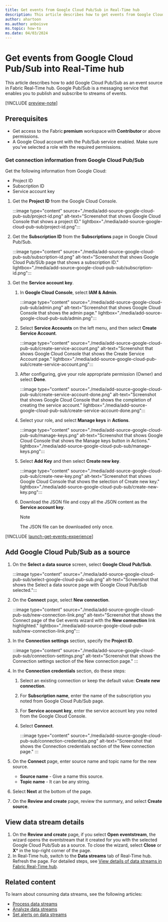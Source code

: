 ```yaml
---
title: Get events from Google Cloud Pub/Sub in Real-Time hub
description: This article describes how to get events from Google Cloud Pub/Sub as an event source in Fabric Real-Time hub. 
author: ahartoon
ms.author: anboisve
ms.topic: how-to
ms.date: 04/03/2024
---
```


# Get events from Google Cloud Pub/Sub into Real-Time hub
This article describes how to add Google Cloud Pub/Sub as an event source in Fabric Real-Time hub. Google Pub/Sub is a messaging service that enables you to publish and subscribe to streams of events. 

[!INCLUDE [preview-note](./includes/preview-note.md)]

## Prerequisites 

- Get access to the Fabric **premium** workspace with **Contributor** or above permissions. 
- A Google Cloud account with the Pub/Sub service enabled. Make sure you’ve selected a role with the required permissions. 

### Get connection information from Google Cloud Pub/Sub
Get the following information from Google Cloud:

- Project ID
- Subscription ID
- Service account key

1. Get the **Project ID** from the Google Cloud Console. 

    :::image type="content" source="./media/add-source-google-cloud-pub-sub/project-id.png" alt-text="Screenshot that shows Google Cloud Console that shows a project ID." lightbox="./media/add-source-google-cloud-pub-sub/project-id.png":::
1. Get the **Subscription ID** from the **Subscriptions** page in Google Cloud Pub/Sub.

    :::image type="content" source="./media/add-source-google-cloud-pub-sub/subscription-id.png" alt-text="Screenshot that shows Google Cloud Pub/SUb page that shows a subscription ID." lightbox="./media/add-source-google-cloud-pub-sub/subscription-id.png":::
1. Get the **Service account key**. 
    1. In **Google Cloud Console**, select **IAM & Admin**. 
    
        :::image type="content" source="./media/add-source-google-cloud-pub-sub/admin.png" alt-text="Screenshot that shows  Google Cloud Console that shows the admin page." lightbox="./media/add-source-google-cloud-pub-sub/admin.png":::        
    1. Select **Service Accounts** on the left menu, and then select **Create Service Account**. 

        :::image type="content" source="./media/add-source-google-cloud-pub-sub/create-service-account.png" alt-text="Screenshot that shows Google Cloud Console that shows the Create Service Account page." lightbox="./media/add-source-google-cloud-pub-sub/create-service-account.png":::        
    1. After configuring, give your role appropriate permission (Owner) and select **Done**. 

        :::image type="content" source="./media/add-source-google-cloud-pub-sub/create-service-account-done.png" alt-text="Screenshot that shows Google Cloud Console that shows the completion of creating the service account." lightbox="./media/add-source-google-cloud-pub-sub/create-service-account-done.png":::        
    1. Select your role, and select **Manage keys** in **Actions**.

        :::image type="content" source="./media/add-source-google-cloud-pub-sub/manage-keys.png" alt-text="Screenshot that shows Google Cloud Console that shows the Manage keys button in Actions." lightbox="./media/add-source-google-cloud-pub-sub/manage-keys.png":::        
    1. Select **Add Key** and then select **Create new key**. 

        :::image type="content" source="./media/add-source-google-cloud-pub-sub/create-new-key.png" alt-text="Screenshot that shows Google Cloud Console that shows the selection of Create new key." lightbox="./media/add-source-google-cloud-pub-sub/create-new-key.png":::        
    1. Download the JSON file and copy all the JSON content as the **Service account key**. 
    
        > [!NOTE]
        The JSON file can be downloaded only once. 


[!INCLUDE [launch-get-events-experience](./includes/launch-get-events-experience.md)]

## Add Google Cloud Pub/Sub as a source

1. On the **Select a data source** screen, select **Google Cloud Pub/Sub**.

    :::image type="content" source="./media/add-source-google-cloud-pub-sub/select-google-cloud-pub-sub.png" alt-text="Screenshot that shows the Select a data source page with Google Cloud Pub/Sub selected.":::
1. On the **Connect** page, select **New connection**.

    :::image type="content" source="./media/add-source-google-cloud-pub-sub/new-connection-link.png" alt-text="Screenshot that shows the Connect page of the Get events wizard with the **New connection** link highlighted." lightbox="./media/add-source-google-cloud-pub-sub/new-connection-link.png"::: 
1. In the **Connection settings** section, specify the **Project ID**. 

    :::image type="content" source="./media/add-source-google-cloud-pub-sub/connection-settings.png" alt-text="Screenshot that shows the Connection settings section of the New connection page." ::: 
1. In the **Connection credentials** section, do these steps:
    1. Select an existing connection or keep the default value: **Create new connection**. 
    1. For **Subscription name**, enter the name of the subscription you noted from Google Cloud Pub/Sub page. 
    1. For **Service account key**, enter the service account key you noted from the Google Cloud Console. 
    1. Select **Connect**.
    
        :::image type="content" source="./media/add-source-google-cloud-pub-sub/connection-credentials.png" alt-text="Screenshot that shows the Connection credentials section of the New connection page." ::: 
1. On the **Connect** page, enter source name and topic name for the new source.
    - **Source name** - Give a name this source.
    - **Topic name** - It can be any string.
1. Select **Next** at the bottom of the page.
1. On the **Review and create** page, review the summary, and select **Create source**. 


## View data stream details

1. On the **Review and create** page, if you select **Open eventstream**, the wizard opens the eventstream that it created for you with the selected Google Cloud Pub/Sub as a source. To close the wizard, select **Close** or **X*** in the top-right corner of the page.
1. In Real-Time hub, switch to the **Data streams** tab of Real-Time hub. Refresh the page. For detailed steps, see [View details of data streams in Fabric Real-Time hub](view-data-stream-details.md).

## Related content
To learn about consuming data streams, see the following articles:

- [Process data streams](process-data-streams-using-transformations.md)
- [Analyze data streams](analyze-data-streams-using-kql-table-queries.md)
- [Set alerts on data streams](set-alerts-data-streams.md)
